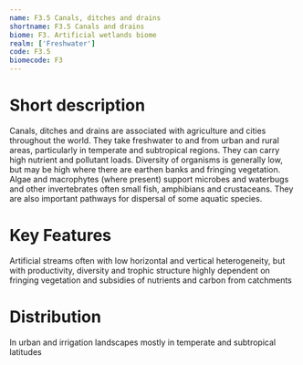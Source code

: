 ```yaml
---
name: F3.5 Canals, ditches and drains
shortname: F3.5 Canals and drains
biome: F3. Artificial wetlands biome
realm: ['Freshwater']
code: F3.5
biomecode: F3
---
```

# Short description

Canals, ditches and drains are associated with agriculture and cities throughout the world.  They take freshwater to and from urban and rural areas, particularly in temperate and subtropical regions. They can carry high nutrient and pollutant loads. Diversity of organisms is generally low, but may be high where there are earthen banks and fringing vegetation.  Algae and macrophytes (where present) support microbes and waterbugs and other invertebrates often small fish, amphibians and crustaceans. They are also important pathways for dispersal of some aquatic species.

# Key Features

Artificial streams often with low horizontal and vertical heterogeneity, but with productivity, diversity and trophic structure highly dependent on fringing vegetation and subsidies of nutrients and carbon from catchments

# Distribution

In urban and irrigation landscapes mostly in temperate and subtropical latitudes
